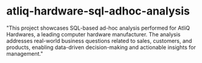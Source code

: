 # atliq-hardware-sql-adhoc-analysis
"This project showcases SQL-based ad-hoc analysis performed for AtliQ Hardwares, a leading computer hardware manufacturer. The analysis addresses real-world business questions related to sales, customers, and products, enabling data-driven decision-making and actionable insights for management."
